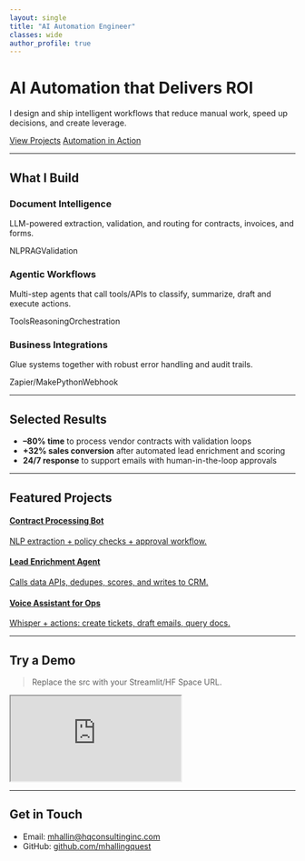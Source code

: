 ```yaml
---
layout: single
title: "AI Automation Engineer"
classes: wide
author_profile: true
---
```


<div class="hero">
  <h1>AI Automation that Delivers ROI</h1>
  <p>I design and ship intelligent workflows that reduce manual work, speed up decisions, and create leverage.</p>
  <div class="cta-row">
    <a class="btn" href="/projects/">View Projects</a>
    <a class="btn ghost" href="/automation/">Automation in Action</a>
  </div>
</div>

---

## What I Build
<div class="cards">
  <div class="card">
    <h3>Document Intelligence</h3>
    <p>LLM-powered extraction, validation, and routing for contracts, invoices, and forms.</p>
    <div class="tags"><span>NLP</span><span>RAG</span><span>Validation</span></div>
  </div>
  <div class="card">
    <h3>Agentic Workflows</h3>
    <p>Multi-step agents that call tools/APIs to classify, summarize, draft and execute actions.</p>
    <div class="tags"><span>Tools</span><span>Reasoning</span><span>Orchestration</span></div>
  </div>
  <div class="card">
    <h3>Business Integrations</h3>
    <p>Glue systems together with robust error handling and audit trails.</p>
    <div class="tags"><span>Zapier/Make</span><span>Python</span><span>Webhook</span></div>
  </div>
</div>

---

## Selected Results
<ul class="results">
  <li><strong>–80% time</strong> to process vendor contracts with validation loops</li>
  <li><strong>+32% sales conversion</strong> after automated lead enrichment and scoring</li>
  <li><strong>24/7 response</strong> to support emails with human-in-the-loop approvals</li>
</ul>

---

## Featured Projects
<div class="project-grid">
  <a class="project" href="/projects/#contract-processing-bot">
    <h4>Contract Processing Bot</h4>
    <p>NLP extraction + policy checks + approval workflow.</p>
  </a>
  <a class="project" href="/projects/#lead-enrichment-agent">
    <h4>Lead Enrichment Agent</h4>
    <p>Calls data APIs, dedupes, scores, and writes to CRM.</p>
  </a>
  <a class="project" href="/projects/#voice-assistant">
    <h4>Voice Assistant for Ops</h4>
    <p>Whisper + actions: create tickets, draft emails, query docs.</p>
  </a>
</div>

---

## Try a Demo
> Replace the src with your Streamlit/HF Space URL.

<div class="demo-frame">
  <iframe src="https://example.com" loading="lazy" title="AI Demo"></iframe>
</div>

---

## Get in Touch
- Email: [mhallin@hqconsultinginc.com](mailto:mhallin@hqconsultinginc.com)  
- GitHub: [github.com/mhallingquest](https://github.com/mhallingquest)

